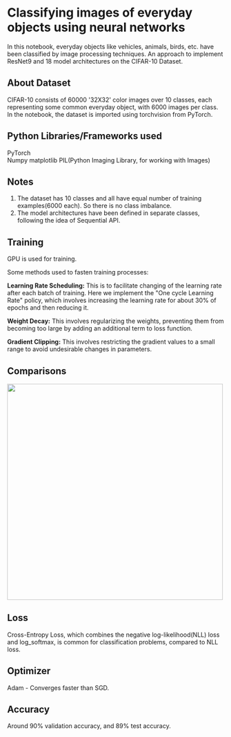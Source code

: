 # Classifying images of everyday objects using neural networks
In this notebook, everyday objects like vehicles, animals, birds, etc. have been classified by image processing techniques.
An approach to implement ResNet9 and 18 model architectures on the CIFAR-10 Dataset.   

## About Dataset
CIFAR-10 consists of 60000 '32X32' color images over 10 classes, each representing some common everyday object, with 6000 images per class.  
In the notebook, the dataset is imported using torchvision from PyTorch.

## Python Libraries/Frameworks used
PyTorch  
Numpy
matplotlib
PIL(Python Imaging Library, for working with Images)

## Notes
1. The dataset has 10 classes and all have equal number of training examples(6000 each). So there is no class imbalance.
2. The model architectures have been defined in separate classes, following the idea of Sequential API.

## Training     
GPU is used for training.  

Some methods used to fasten training processes:  
 
   __Learning Rate Scheduling:__ This is to facilitate changing of the learning rate after each batch of training. Here we implement the "One cycle Learning Rate"     policy, which involves increasing the learning rate for about 30% of epochs and then reducing it.
     
   __Weight Decay:__ This involves regularizing the weights, preventing them from becoming too large by adding an additional term to loss function.

   __Gradient Clipping:__ This involves restricting the gradient values to a small range to avoid undesirable changes in parameters.

## Comparisons
<img src = "https://github.com/kamlesh-ops/CIFAR-10_ResNets/assets/101917668/accfd1ae-9e4d-48a6-a472-e00912cef411" width = "500" heigt = "500">


## Loss  
Cross-Entropy Loss, which combines the negative log-likelihood(NLL) loss and log_softmax, is common for classification problems, compared to NLL loss. 

## Optimizer
Adam - Converges faster than SGD.

## Accuracy
Around 90% validation accuracy, and 89% test accuracy. 





